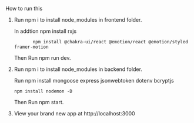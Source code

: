 How to run this

1. Run npm i to install node_modules in frontend folder.

   In addtion npm install rxjs

              npm install @chakra-ui/react @emotion/react @emotion/styled framer-motion

   Then Run npm run dev.

2. Run npm i to install node_modules in backend folder.

   Run npm install mongoose express jsonwebtoken dotenv bcryptjs

       npm install nodemon -D

   Then Run npm start.

3. View your brand new app at http://localhost:3000
